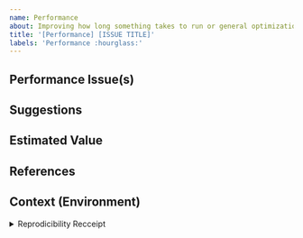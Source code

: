 ```yaml
---
name: Performance
about: Improving how long something takes to run or general optimizations
title: '[Performance] [ISSUE TITLE]'
labels: 'Performance :hourglass:'
---
```


<!--- Provide a general summary of the issue in the Title above -->

## Performance Issue(s)
<!--- Provide links to where code performance and/or optimizations could occur --->
<!--- Be specific about what and where these performance issues are --->

## Suggestions
<!--- Write out guidance for ways to improve performance. See below --->

## Estimated Value
<!-- Describe how much value these performance changes could make --->
<!-- Be sure to explain WHY this will help the analysis run faster and make the persons life better -->
<!-- Use techniques such as benchmarking or profiling when applicable --->
<!-- See https://adv-r.hadley.nz/perf-measure.html --->

## References
<!--- If there's any sites or references you would recommend, link to it here -->

## Context (Environment)
<!--- copy and paste results from the r chunk below if doing from within Github Issues --->

<details><summary>Reprodicibility Recceipt</summary>

```r
# Datetime
Sys.time()

# Repo
git2r::repository()

# Session Info
sessioninfo::session_info()
```

</details>

